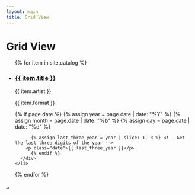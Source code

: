 ```yaml
---
layout: main
title: Grid View
---
```

<h1>Grid View</h1>
<!-- <ul class="item-grid">
  {% for item in site.catalog %}
    <li class="item">
      <div class="item-content">
        <h3>{{ item.title }}</h3>
        <p>{{ item.artist }}</p>
        <p>{{ item.format }}</p>
      </div>
    </li>
  {% endfor %}
</ul> -->

<ul class="item-grid">
  {% for item in site.catalog %}
    <li class="item" id="{{ item.id }}">
      <div class="item-content">
        <h3 class="title"><a href="{{ site.baseurl }}{{ item.url }}">{{ item.title }}</a></h3>
        <p class="artist">{{ item.artist }}</p>
        <p class="format">{{ item.format }}</p>
        {% if page.date %}
          {% assign year = page.date | date: "%Y" %}       <!-- Get the full year -->
          {% assign month = page.date | date: "%b" %}      <!-- Get the abbreviated month -->
          {% assign day = page.date | date: "%d" %}        <!-- Get the day -->
          
          {% assign last_three_year = year | slice: 1, 3 %} <!-- Get the last three digits of the year -->
        <p class="date">{{ last_three_year }}</p>
          {% endif %}
      </div>
    </li>
  {% endfor %}
</ul>

<p><a href="{{ '/' | relative_url }}">..</a></p>
